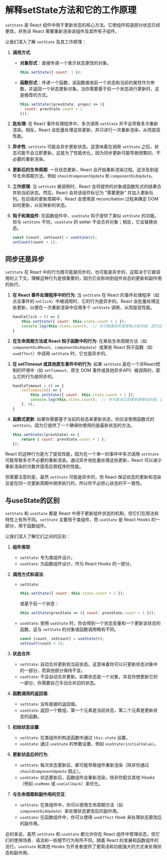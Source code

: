 
# 解释setState方法和它的工作原理

`setState` 是 React 组件中用于更新状态的核心方法。它使组件知道部分状态已经更改，并告诉 React 需要重新渲染该组件及其所有子组件。

让我们深入了解 `setState` 及其工作原理：

1. **调用方式**:
    - **对象形式**：直接传递一个表示状态更改的对象。
      ```jsx
      this.setState({ count: 1 });
      ```
    - **函数形式**：传递一个函数，该函数接收前一个状态和当前的属性作为参数，并返回一个状态更新对象。当你需要基于前一个状态进行更新时，这是推荐的方式。
      ```jsx
      this.setState((prevState, props) => ({
        count: prevState.count + 1
      }));
      ```

2. **批处理**:
    在 React 事件处理程序中，多次调用 `setState` 并不会导致多次重新渲染。相反，React 会批量处理这些更新，并只进行一次重新渲染，从而提高性能。

3. **异步性**:
    `setState` 可能会异步更新状态。这意味着在调用 `setState` 之后，状态可能不会立即更新。这是为了性能优化，因为同步更新可能导致频繁的、不必要的重新渲染。

4. **更新后的生命周期**:
    一旦状态更新，React 会开始重新渲染过程。这涉及到组件生命周期方法，例如 `shouldComponentUpdate` 和 `componentDidUpdate`。

5. **工作原理**:
    当 `setState` 被调用时，React 会将提供的对象或函数形式的结果合并到当前状态。然后，React 会将该组件标记为 “需要更新” 并加入更新队列。在后续的更新周期中，React 会使用其 reconciliation 过程来确定 DOM 如何更新，以反映新的状态。

6. **钩子和类组件**:
    在函数组件中，`useState` 钩子提供了类似 `setState` 的功能。但与 `setState` 不同，`useState` 的 setter 不会合并对象；相反，它会替换状态。
    ```jsx
    const [count, setCount] = useState(0);
    setCount(count + 1);
    ```

## 同步还是异步

`setState` 在 React 中的行为既可能是同步的，也可能是异步的，这取决于它被调用的上下文。理解这种行为是很重要的，因为它会影响到组件状态的更新和副作用的执行。

1. **在 React 事件处理程序中的行为**:
    当 `setState` 在 React 的事件处理程序（如点击事件的 `onClick`）中被调用时，它的行为是异步的。React 会批量处理这些更新，以便在一次重新渲染中应用多个 `setState` 调用，从而提高性能。

    ```jsx
    handleClick = () => {
        this.setState({ count: this.state.count + 1 });
        console.log(this.state.count);  // 你可能看到的是更新之前的值，因为这里的 setState 是异步的
    }
    ```

2. **在生命周期方法或 React 钩子函数中的行为**:
    在某些生命周期方法（如 `componentDidMount`、`componentDidUpdate`）或某些 React 钩子函数（如 `useEffect`）中调用 `setState` 时，它也是异步的。

3. **在 setTimeout 或其他原生事件中的行为**:
    如果 `setState` 是在一个非React控制的环境中（如 `setTimeout`、原生 DOM 事件或其他异步API）被调用的，那么它的行为是同步的。

    ```jsx
    handleTimeout = () => {
        setTimeout(() => {
            this.setState({ count: this.state.count + 1 });
            console.log(this.state.count);  // 你可能会立即看到更新后的值，因为这里的 setState 是同步的
        }, 0);
    }
    ```

4. **函数式更新**:
    如果你需要基于当前的状态来更新状态，你应该使用函数式的 `setState`，因为它提供了一个确保你使用的是最新状态的方法。

    ```jsx
    this.setState((prevState) => {
        return { count: prevState.count + 1 };
    });
    ```

React 的这种行为是为了提高性能，因为在一个单一的事件中多次调用 `setState` 可能导致多次不必要的重新渲染。通过异步地批量处理这些更新，React 可以减少重新渲染的次数并提高应用程序的性能。

但需要注意的是，虽然 `setState` 可能是异步的，但 React 保证状态的更新和渲染总是在同一次更新周期中顺序执行的，所以你不必担心状态的不一致性。

## 与useState的区别

`setState` 和 `useState` 都是 React 中用于更新组件状态的机制，但它们在用法和特性上有所不同。`setState` 主要用于类组件，而 `useState` 是 React Hooks 的一部分，用于函数组件。

让我们深入了解它们之间的区别：

1. **组件类型**:
    - `setState`: 专为类组件设计。
    - `useState`: 为函数组件设计，作为 React Hooks 的一部分。

2. **调用方式和语法**:
    - `setState`: 
      ```jsx
      this.setState({ count: this.state.count + 1 });
      ```
      或基于前一个状态：
      
      ```jsx
      this.setState(prevState => ({ count: prevState.count + 1 }));
      ```
    - `useState`:
      使用 `useState` 时，你会得到一个状态变量和一个更新该状态的函数。这与 `setState` 的对象或函数调用略有不同。
      ```jsx
      const [count, setCount] = useState(0);
      setCount(count + 1);
      ```

3. **状态合并**:
    - `setState`: 自动合并更新到当前状态。这意味着你可以只更新状态对象中的一部分，而其他部分保持不变。
    - `useState`: 不会自动合并更新。如果状态是一个对象，并且你想更新它的一部分，你需要自己手动合并旧的状态。

4. **函数调用的返回值**:
    - `setState`: 没有直接的返回值。
    - `useState`: 返回一个数组，第一个元素是当前状态，第二个元素是更新状态的函数。

5. **初始状态设置**:
    - `setState`: 在类组件的构造函数中通过 `this.state` 设置。
    - `useState`: 通过 `useState` 的参数设置，例如 `useState(initialValue)`。

6. **更新状态后的行为**:
    - `setState`: 每次状态更新后，都可能导致组件重新渲染（除非你通过 `shouldComponentUpdate` 阻止）。
    - `useState`: 状态更新后，函数组件会重新渲染，除非你配合其他 Hooks（例如 `useMemo` 或 `useCallback`）来优化。

7. **与生命周期和副作用的交互**:
    - `setState`: 在类组件中，你可以使用生命周期方法（如 `componentDidUpdate`）来处理状态更改后的副作用。
    - `useState`: 在函数组件中，你可以使用 `useEffect` Hook 来处理状态更改后的副作用。

总的来说，虽然 `setState` 和 `useState` 都允许你在 React 组件中管理状态，但它们的使用场景、语法和一些细节行为有所不同。随着 React 的发展和函数组件的流行，`useState` 和其他 Hooks 为开发者提供了更简洁和功能强大的方式来处理状态和副作用。